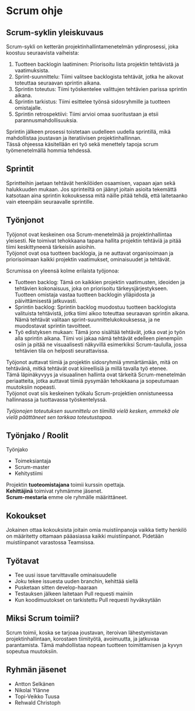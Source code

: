 # Scrum ohje
## Scrum-syklin yleiskuvaus
Scrum-sykli on ketterän projektinhallintamenetelmän ydinprosessi, joka koostuu seuraavista vaiheista:

1. Tuotteen backlogin laatiminen: Priorisoitu lista projektin tehtävistä ja vaatimuksista.
2. Sprint-suunnittelu: Tiimi valitsee backlogista tehtävät, jotka he aikovat toteuttaa seuraavan sprintin aikana.
3. Sprintin toteutus: Tiimi työskentelee valittujen tehtävien parissa sprintin aikana.
4. Sprintin tarkistus: Tiimi esittelee työnsä sidosryhmille ja tuotteen omistajalle.
5. Sprintin retrospektiivi: Tiimi arvioi omaa suoritustaan ja etsii parannusmahdollisuuksia.

Sprintin jälkeen prosessi toistetaan uudelleen uudella sprintillä, mikä mahdollistaa joustavan ja iteratiivisen projektinhallinnan.<br>
Tässä ohjeessa käsitellään eri työ sekä menettely tapoja scrum työmenetelmällä hommia tehdessä.
## Sprintit
Sprintteihin jaetaan tehtävät henkilöiden osaamisen, vapaan ajan sekä halukkuuden mukaan. Jos sprinteiltä on jäänyt joitain asioita tekemättä katsotaan aina sprintin kokouksessa mitä näille pitää tehdä, että laitetaanko vain eteenpäin seuraavalle sprintille.
## Työnjonot
Työjonot ovat keskeinen osa Scrum-menetelmää ja projektinhallintaa yleisesti. Ne toimivat tehokkaana tapana hallita projektin tehtäviä ja pitää tiimi keskittyneenä tärkeisiin asioihin.<br>
Työjonot ovat osa tuotteen backlogia, ja ne auttavat organisoimaan ja priorisoimaan kaikki projektin vaatimukset, ominaisuudet ja tehtävät.<br>

Scrumissa on yleensä kolme erilaista työjonoa:
- Tuotteen backlog: Tämä on kaikkien projektin vaatimusten, ideoiden ja tehtävien kokonaisuus, joka on priorisoitu tärkeysjärjestykseen. Tuotteen omistaja vastaa tuotteen backlogin ylläpidosta ja päivittämisestä jatkuvasti.
- Sprintin backlog: Sprintin backlog muodostuu tuotteen backlogista valituista tehtävistä, jotka tiimi aikoo toteuttaa seuraavan sprintin aikana. Nämä tehtävät valitaan sprint-suunnittelukokouksessa, ja ne muodostavat sprintin tavoitteet.
- Työ edistyksen mukaan: Tämä jono sisältää tehtävät, jotka ovat jo työn alla sprintin aikana. Tiimi voi jakaa nämä tehtävät edelleen pienempiin osiin ja pitää ne visuaalisesti näkyvillä esimerkiksi Scrum-taululla, jossa tehtävien tila on helposti seurattavissa.

Työjonot auttavat tiimiä ja projektin sidosryhmiä ymmärtämään, mitä on tehtävänä, mitkä tehtävät ovat kiireellisiä ja millä tavalla työ etenee. <br>
Tämä läpinäkyvyys ja visuaalinen hallinta ovat tärkeitä Scrum-menetelmän periaatteita, jotka auttavat tiimiä pysymään tehokkaana ja sopeutumaan muutoksiin nopeasti. <br>
Työjonot ovat siis keskeinen työkalu Scrum-projektien onnistuneessa hallinnassa ja tuottavassa työskentelyssä.

*Työjonojen toteutuksen suunnittelu on tiimillä vielä kesken, emmekä ole vielä päättäneet sen tarkkaa toteutustapaa.*
## Työnjako / Roolit
Työnjako
 - Toimeksiantaja
 - Scrum-master
 - Kehitystiimi
 

Projektin **tuoteomistajana** toimii kurssin opettaja.<br>
**Kehittäjinä** toimivat ryhmämme jäsenet.<br>
**Scrum-mestaria** emme ole ryhmälle määrittäneet.

## Kokoukset
Jokainen ottaa kokouksista joitain omia muistiinpanoja vaikka tietty henkilö on määritetty ottamaan pääasiassa kaikki muistiinpanot. Pidetään muistiinpanot varastossa Teamsissa.

## Työtavat
 - Tee uusi issue tarvittavalle ominaisuudelle
 - Joku tekee issuesta uuden branchin, kehittää siellä
 - Pusketaan sitten develop-haaraan
 - Testauksen jälkeen laitetaan Pull requesti mainiin
 - Kun koodimuutokset on tarkistettu Pull requesti hyväksytään

## Miksi Scrum toimii?
Scrum toimii, koska se tarjoaa joustavan, iteroivan lähestymistavan projektinhallintaan, korostaen tiimityötä, avoimuutta, ja jatkuvaa parantamista. Tämä mahdollistaa nopean tuotteen toimittamisen ja kyvyn sopeutua muutoksiin.

## Ryhmän jäsenet
 - Antton Selkänen
 - Nikolai Ylänne
 - Topi-Veikko Tuusa
 - Rehwald Christoph
